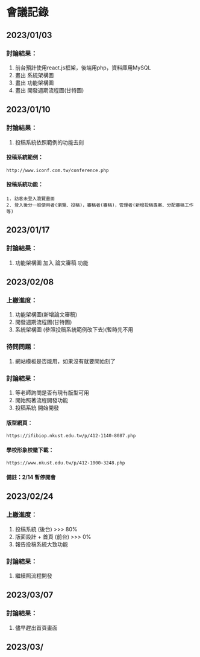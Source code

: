 # 會議記錄

## 2023/01/03
### 討論結果：
1. 前台預計使用react.js框架，後端用php，資料庫用MySQL
2. 畫出 系統架構圖
3. 畫出 功能架構圖
4. 畫出 開發週期流程圖(甘特圖)

## 2023/01/10
### 討論結果：
1. 投稿系統依照範例的功能去刻
#### 投稿系統範例：
    http://www.iconf.com.tw/conference.php
#### 投稿系統功能：
    1. 訪客未登入瀏覽畫面
    2. 登入後分一般使用者(瀏覽、投稿)，審稿者(審稿)，管理者(新增投稿專案、分配審稿工作等)

## 2023/01/17
### 討論結果：
1. 功能架構圖 加入 論文審稿 功能

## 2023/02/08
### 上繳進度：
1. 功能架構圖(新增論文審稿) 
2. 開發週期流程圖(甘特圖)
3. 系統架構圖 (參照投稿系統範例改下去)(暫時先不用
### 待問問題：
1. 網站模板是否能用，如果沒有就要開始刻了
### 討論結果：
1. 等老師詢問是否有現有版型可用
2. 開始照著流程開發功能
3. 投稿系統 開始開發
#### 版型網頁：
    https://ifibiop.nkust.edu.tw/p/412-1140-8087.php
#### 學校形象校徽下載：
    https://www.nkust.edu.tw/p/412-1000-3248.php
#### 備註：2/14 暫停開會

## 2023/02/24
### 上繳進度：
1. 投稿系統 (後台) >>> 80%
2. 版面設計 + 首頁 (前台) >>> 0%
3. 報告投稿系統大致功能
### 討論結果：
1. 繼續照流程開發

## 2023/03/07
### 討論結果：
1. 儘早趕出首頁畫面

## 2023/03/

